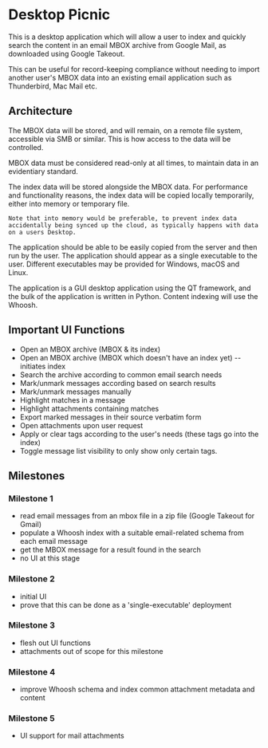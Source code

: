 # Desktop Picnic

This is a desktop application which will allow a user to index and quickly
search the content in an email MBOX archive from Google Mail, as downloaded
using Google Takeout.

This can be useful for record-keeping compliance without needing to import
another user's MBOX data into an existing email application such as
Thunderbird, Mac Mail etc.

## Architecture

The MBOX data will be stored, and will remain, on a remote file system, accessible via SMB or similar. This is how access to the data will be controlled.

MBOX data must be considered read-only at all times, to maintain data in an evidentiary standard.

The index data will be stored alongside the MBOX data. For performance and functionality reasons, the index data will be copied locally temporarily, either into memory or temporary file.

    Note that into memory would be preferable, to prevent index data accidentally being synced up the cloud, as typically happens with data on a users Desktop.

The application should be able to be easily copied from the server and then run by the user. The application should appear as a single executable to the user. Different executables may be provided for Windows, macOS and Linux.

The application is a GUI desktop application using the QT framework, and the bulk of the application is written in Python. Content indexing will use the Whoosh.

## Important UI Functions

- Open an MBOX archive (MBOX & its index)
- Open an MBOX archive (MBOX which doesn't have an index yet) -- initiates index
- Search the archive according to common email search needs
- Mark/unmark messages according based on search results
- Mark/unmark messages manually
- Highlight matches in a message
- Highlight attachments containing matches
- Export marked messages in their source verbatim form
- Open attachments upon user request
- Apply or clear tags according to the user's needs (these tags go into the index)
- Toggle message list visibility to only show only certain tags.


## Milestones

### Milestone 1

- read email messages from an mbox file in a zip file (Google Takeout for Gmail)
- populate a Whoosh index with a suitable email-related schema from each email message
- get the MBOX message for a result found in the search
- no UI at this stage

### Milestone 2

- initial UI
- prove that this can be done as a 'single-executable' deployment

### Milestone 3

- flesh out UI functions
- attachments out of scope for this milestone

### Milestone 4

- improve Whoosh schema and index common attachment metadata and content

### Milestone 5

- UI support for mail attachments

